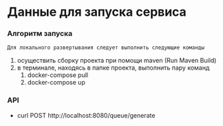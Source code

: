 # Данные для запуска сервиса

### Алгоритм запуска
    Для локального развертывания следует выполнить следующие команды
1. осуществить сборку проекта при помощи maven (Run Maven Build)
2. в терминале, находясь в папке проекта, выполнить пару команд
   1. docker-compose pull
   2. docker-compose up

### API
* curl POST http://localhost:8080/queue/generate

